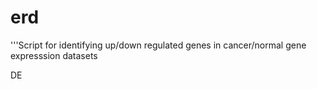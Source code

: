 # erd
'''Script for identifying up/down regulated genes in cancer/normal gene expresssion datasets  

DE
